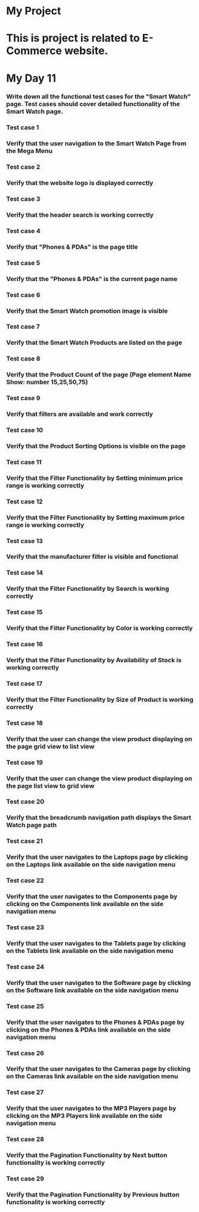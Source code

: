 # My Project
# This is project is related to E-Commerce website. 
# My Day 11
### Write down all the functional test cases for the "Smart Watch" page. Test cases should cover detailed functionality of the Smart Watch page.
### Test case 1
### Verify that the user navigation to the Smart Watch Page from the Mega Menu   
### Test case 2
### Verify that the website logo is displayed correctly
### Test case 3
### Verify that the header search is working correctly
### Test case 4
### Verify that "Phones & PDAs" is the page title
### Test case 5
### Verify that the "Phones & PDAs" is the current page name
### Test case 6
### Verify that the Smart Watch promotion image is visible
### Test case 7
### Verify that the Smart Watch Products are listed on the page
### Test case 8
### Verify that the Product Count of the page (Page element Name Show: number 15,25,50,75)
### Test case 9
### Verify that filters are available and work correctly
### Test case 10
### Verify that the Product Sorting Options is visible on the page
### Test case 11
### Verify that the Filter Functionality by Setting minimum price range is working correctly
### Test case 12
### Verify that the Filter Functionality by Setting maximum price range is working correctly
### Test case 13
### Verify that the manufacturer filter is visible and functional
### Test case 14
### Verify that the Filter Functionality by Search is working correctly
### Test case 15
### Verify that the Filter Functionality by Color is working correctly
### Test case 16
### Verify that the Filter Functionality by Availability of Stock is working correctly
### Test case 17
### Verify that the Filter Functionality by Size of Product is working correctly
### Test case 18
### Verify that the user can change the view product displaying on the page grid view to list view
### Test case 19
### Verify that the user can change the view product displaying on the page list view to grid view
### Test case 20
### Verify that the breadcrumb navigation path displays the Smart Watch page path
### Test case 21
### Verify that the user navigates to the Laptops page by clicking on the Laptops link available on the side navigation menu
### Test case 22
### Verify that the user navigates to the Components page by clicking on the Components link available on the side navigation menu
### Test case 23
### Verify that the user navigates to the Tablets page by clicking on the Tablets link available on the side navigation menu
### Test case 24
### Verify that the user navigates to the Software page by clicking on the Software link available on the side navigation menu
### Test case 25
### Verify that the user navigates to the Phones & PDAs page by clicking on the Phones & PDAs link available on the side navigation menu
### Test case 26
### Verify that the user navigates to the Cameras page by clicking on the Cameras link available on the side navigation menu
### Test case 27
### Verify that the user navigates to the MP3 Players page by clicking on the MP3 Players link available on the side navigation menu
### Test case 28
### Verify that the Pagination Functionality by Next button functionality is working correctly
### Test case 29
### Verify that the Pagination Functionality by Previous button functionality is working correctly




